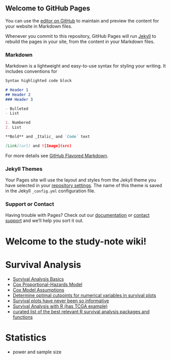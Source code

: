 ## Welcome to GitHub Pages

You can use the [editor on GitHub](https://github.com/YingwenDing/study-note/edit/master/index.md) to maintain and preview the content for your website in Markdown files.

Whenever you commit to this repository, GitHub Pages will run [Jekyll](https://jekyllrb.com/) to rebuild the pages in your site, from the content in your Markdown files.

### Markdown

Markdown is a lightweight and easy-to-use syntax for styling your writing. It includes conventions for

```markdown
Syntax highlighted code block

# Header 1
## Header 2
### Header 3

- Bulleted
- List

1. Numbered
2. List

**Bold** and _Italic_ and `Code` text

[Link](url) and ![Image](src)
```

For more details see [GitHub Flavored Markdown](https://guides.github.com/features/mastering-markdown/).

### Jekyll Themes

Your Pages site will use the layout and styles from the Jekyll theme you have selected in your [repository settings](https://github.com/YingwenDing/study-note/settings). The name of this theme is saved in the Jekyll `_config.yml` configuration file.

### Support or Contact

Having trouble with Pages? Check out our [documentation](https://help.github.com/categories/github-pages-basics/) or [contact support](https://github.com/contact) and we’ll help you sort it out.

# Welcome to the study-note wiki!

# Survival Analysis
* [Survival Analysis Basics](http://www.sthda.com/english/wiki/survival-analysis-basics)
*  [Cox Proportional-Hazards Model](http://www.sthda.com/english/wiki/cox-proportional-hazards-model)
*  [Cox Model Assumptions](http://www.sthda.com/english/wiki/cox-model-assumptions)
* [Determine optimal cutpoints for numerical variables in survival plots](http://r-addict.com/2016/11/21/Optimal-Cutpoint-maxstat.html)
* [Survival plots have never been so informative](http://r-addict.com/2016/05/23/Informative-Survival-Plots.html)
* [Survival Analysis with R (has TCGA example)](https://bioconnector.github.io/workshops/r-survival.html)
* [curated list of the best relevant R survival analysis packages and functions](https://rviews.rstudio.com/2017/09/25/survival-analysis-with-r/)

# Statistics
* power and sample size
